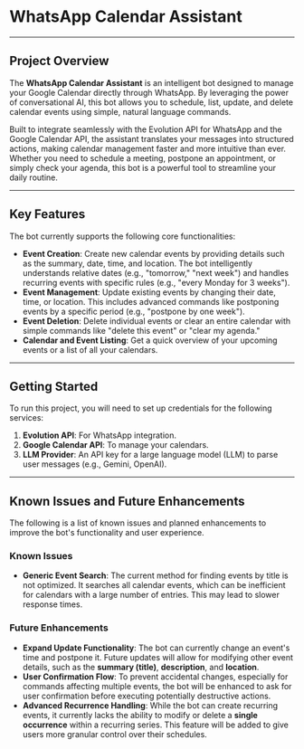 # WhatsApp Calendar Assistant

---

## Project Overview

The **WhatsApp Calendar Assistant** is an intelligent bot designed to manage your Google Calendar directly through WhatsApp. By leveraging the power of conversational AI, this bot allows you to schedule, list, update, and delete calendar events using simple, natural language commands.

Built to integrate seamlessly with the Evolution API for WhatsApp and the Google Calendar API, the assistant translates your messages into structured actions, making calendar management faster and more intuitive than ever. Whether you need to schedule a meeting, postpone an appointment, or simply check your agenda, this bot is a powerful tool to streamline your daily routine.

---

## Key Features

The bot currently supports the following core functionalities:

- **Event Creation**: Create new calendar events by providing details such as the summary, date, time, and location. The bot intelligently understands relative dates (e.g., "tomorrow," "next week") and handles recurring events with specific rules (e.g., "every Monday for 3 weeks").
- **Event Management**: Update existing events by changing their date, time, or location. This includes advanced commands like postponing events by a specific period (e.g., "postpone by one week").
- **Event Deletion**: Delete individual events or clear an entire calendar with simple commands like "delete this event" or "clear my agenda."
- **Calendar and Event Listing**: Get a quick overview of your upcoming events or a list of all your calendars.

---

## Getting Started

To run this project, you will need to set up credentials for the following services:

1.  **Evolution API**: For WhatsApp integration.
2.  **Google Calendar API**: To manage your calendars.
3.  **LLM Provider**: An API key for a large language model (LLM) to parse user messages (e.g., Gemini, OpenAI).

---

## Known Issues and Future Enhancements

The following is a list of known issues and planned enhancements to improve the bot's functionality and user experience.

### Known Issues

-   **Generic Event Search**: The current method for finding events by title is not optimized. It searches all calendar events, which can be inefficient for calendars with a large number of entries. This may lead to slower response times.

### Future Enhancements

-   **Expand Update Functionality**: The bot can currently change an event's time and postpone it. Future updates will allow for modifying other event details, such as the **summary (title)**, **description**, and **location**.
-   **User Confirmation Flow**: To prevent accidental changes, especially for commands affecting multiple events, the bot will be enhanced to ask for user confirmation before executing potentially destructive actions.
-   **Advanced Recurrence Handling**: While the bot can create recurring events, it currently lacks the ability to modify or delete a **single occurrence** within a recurring series. This feature will be added to give users more granular control over their schedules.